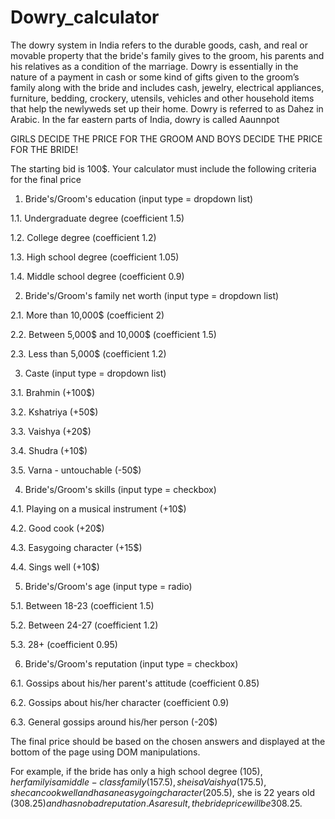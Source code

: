 # Dowry_calculator
The dowry system in India refers to the durable goods, cash, and real or movable property that the bride's family gives to the groom, his parents and his relatives as a condition of the marriage. Dowry is essentially in the nature of a payment in cash or some kind of gifts given to the groom’s family along with the bride and includes cash, jewelry, electrical appliances, furniture, bedding, crockery, utensils, vehicles and other household items that help the newlyweds set up their home. Dowry is referred to as Dahez in Arabic. In the far eastern parts of India, dowry is called Aaunnpot

GIRLS DECIDE THE PRICE FOR THE GROOM AND BOYS DECIDE THE PRICE FOR THE BRIDE!

The starting bid is 100$.  Your calculator must include the following criteria for the final price

1. Bride's/Groom's education (input type = dropdown list)

1.1. Undergraduate degree (coefficient 1.5)

1.2. College degree (coefficient 1.2)

1.3. High school degree (coefficient 1.05)

1.4. Middle school degree (coefficient 0.9)

2. Bride's/Groom's family net worth (input type = dropdown list)

2.1. More than 10,000$ (coefficient 2)

2.2. Between 5,000$ and 10,000$ (coefficient 1.5)

2.3. Less than 5,000$ (coefficient 1.2)

3. Caste (input type = dropdown list)

3.1. Brahmin (+100$)

3.2. Kshatriya (+50$)

3.3. Vaishya (+20$)

3.4. Shudra (+10$)

3.5. Varna - untouchable (-50$)

4. Bride's/Groom's skills (input type = checkbox)

4.1. Playing on a musical instrument (+10$)

4.2. Good cook (+20$)

4.3. Easygoing character (+15$)

4.4. Sings well (+10$)

5. Bride's/Groom's age (input type = radio)

5.1. Between 18-23 (coefficient 1.5)

5.2. Between 24-27 (coefficient 1.2)

5.3. 28+ (coefficient 0.95)

6. Bride's/Groom's reputation (input type = checkbox)

6.1. Gossips about his/her parent's attitude (coefficient 0.85)

6.2. Gossips about his/her character (coefficient 0.9)

6.3. General gossips around his/her person (-20$)



The final price should be based on the chosen answers and displayed at the bottom of the page using DOM manipulations. 

For example, if the bride has only a high school degree (105$), her family is a middle-class family (157.5), she is a Vaishya (175.5), she can cook well and has an easygoing character (205.5$), she is 22 years old (308.25$) and has no bad reputation. As a result, the bride price will be 308.25$.
